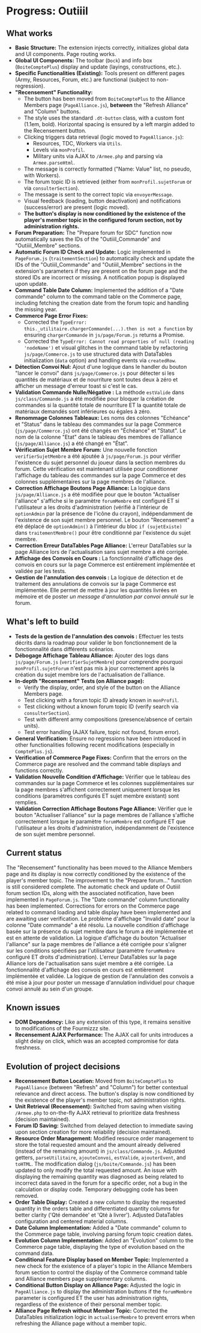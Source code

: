 # Progress: Outiiil

## What works
- **Basic Structure:** The extension injects correctly, initializes global data and UI components. Page routing works.
- **Global UI Components:** The toolbar (`Dock`) and info box (`BoiteComptePlus`) display and update (layings, constructions, etc.).
- **Specific Functionalities (Existing):** Tools present on different pages (Army, Resources, Forum, etc.) are functional (subject to non-regression).
- **"Recensement" Functionality:**
    - The button has been moved from `BoiteComptePlus` to the Alliance Members page (`PageAlliance.js`), **between** the "Refresh Alliance" and "Column" buttons.
    - The style uses the standard `.dt-button` class, with a custom font (1.1em, bold). Horizontal spacing is ensured by a left margin added to the Recensement button.
    - Clicking triggers data retrieval (logic moved to `PageAlliance.js`):
        - Resources, TDC, Workers via `Utils`.
        - Levels via `monProfil`.
        - Military units via AJAX to `/Armee.php` and parsing via `Armee.parseHtml`.
    - The message is correctly formatted ("Name: Value" list, no pseudo, with Workers).
    - The forum topic ID is retrieved (either from `monProfil.sujetForum` or via `consulterSection`).
    - The message is sent to the correct topic via `envoyerMessage`.
    - Visual feedback (loading, button deactivation) and notifications (success/error) are present (logic moved).
    - **The button's display is now conditioned by the existence of the player's member topic in the configured forum section, not by administration rights.**
- **Forum Preparation:** The "Prepare forum for SDC" function now automatically saves the IDs of the "Outiiil_Commande" and "Outiiil_Membre" sections.
- **Automatic Forum ID Check and Update:** Logic implemented in `PageForum.js` (`traitementSection`) to automatically check and update the IDs of the "Outiiil_Commande" and "Outiiil_Membre" sections in the extension's parameters if they are present on the forum page and the stored IDs are incorrect or missing. A notification popup is displayed upon update.
- **Command Table Date Column:** Implemented the addition of a "Date commande" column to the command table on the Commerce page, including fetching the creation date from the forum topic and handling the missing year.
- **Commerce Page Error Fixes:**
    - Corrected the `TypeError: this._utilitaire.chargerCommande(...).then is not a function` by ensuring `chargerCommande` in `js/page/Forum.js` returns a Promise.
    - Corrected the `TypeError: Cannot read properties of null (reading 'nodeName')` et visual glitches in the command table by refactoring `js/page/Commerce.js` to use structured data with DataTables initialization (`data` option) and handling events via `createdRow`.
- **Détection Convoi Nul:** Ajout d'une logique dans le handler du bouton "lancer le convoi" dans `js/page/Commerce.js` pour détecter si les quantités de matériaux et de nourriture sont toutes deux à zéro et afficher un message d'erreur toast si c'est le cas.
- **Validation Commande Nulle/Négative :** La méthode `estValide` dans `js/class/Commande.js` a été modifiée pour bloquer la création de commandes si la quantité totale de nourriture ET la quantité totale de matériaux demandés sont inférieures ou égales à zéro.
- **Renommage Colonnes Tableaux:** Les noms des colonnes "Echéance" et "Status" dans le tableau des commandes sur la page Commerce (`js/page/Commerce.js`) ont été changés en "Échéance" et "Statut". Le nom de la colonne "Etat" dans le tableau des membres de l'alliance (`js/page/Alliance.js`) a été changé en "État".
- **Vérification Sujet Membre Forum:** Une nouvelle fonction `verifierSujetMembre` a été ajoutée à `js/page/Forum.js` pour vérifier l'existence du sujet personnel du joueur dans la section membres du forum. Cette vérification est maintenant utilisée pour conditionner l'affichage du tableau des commandes sur la page Commerce et des colonnes supplémentaires sur la page membres de l'alliance.
- **Correction Affichage Boutons Page Alliance:** La logique dans `js/page/Alliance.js` a été modifiée pour que le bouton "Actualiser l'alliance" s'affiche si le paramètre `forumMembre` est configuré ET si l'utilisateur a les droits d'administration (vérifié à l'intérieur de `optionAdmin` par la présence de l'icône du crayon), indépendamment de l'existence de son sujet membre personnel. Le bouton "Recensement" a été déplacé de `optionAdmin()` à l'intérieur du bloc `if (sujetExiste)` dans `traitementMembre()` pour être conditionné par l'existence du sujet membre.
- **Correction Erreur DataTables Page Alliance:** L'erreur DataTables sur la page Alliance lors de l'actualisation sans sujet membre a été corrigée.
- **Affichage des Convois en Cours :** La fonctionnalité d'affichage des convois en cours sur la page Commerce est entièrement implémentée et validée par les tests.
- **Gestion de l'annulation des convois :** La logique de détection et de traitement des annulations de convois sur la page Commerce est implémentée. Elle permet de mettre à jour les quantités livrées en mémoire et de poster *un message d'annulation par convoi annulé* sur le forum.

## What's left to build
- **Tests de la gestion de l'annulation des convois :** Effectuer les tests décrits dans la roadmap pour valider le bon fonctionnement de la fonctionnalité dans différents scénarios.
- **Débogage Affichage Tableau Alliance:** Ajouter des logs dans `js/page/Forum.js` (`verifierSujetMembre`) pour comprendre pourquoi `monProfil.sujetForum` n'est pas mis à jour correctement après la création du sujet membre lors de l'actualisation de l'alliance.
- **In-depth "Recensement" Tests (on Alliance page):**
    - Verify the display, order, and style of the button on the Alliance Members page.
    - Test clicking with a forum topic ID already known in `monProfil`.
    - Test clicking without a known forum topic ID (verify search via `consulterSection`).
    - Test with different army compositions (presence/absence of certain units).
    - Test error handling (AJAX failure, topic not found, forum error).
- **General Verification:** Ensure no regressions have been introduced in other functionalities following recent modifications (especially in `ComptePlus.js`).
- **Verification of Commerce Page Fixes:** Confirm that the errors on the Commerce page are resolved and the command table displays and functions correctly.
- **Validation Nouvelle Condition d'Affichage:** Vérifier que le tableau des commandes sur la page Commerce et les colonnes supplémentaires sur la page membres s'affichent correctement uniquement lorsque les conditions (paramètres configurés ET sujet membre existant) sont remplies.
- **Validation Correction Affichage Boutons Page Alliance:** Vérifier que le bouton "Actualiser l'alliance" sur la page membres de l'alliance s'affiche correctement lorsque le paramètre `forumMembre` est configuré ET que l'utilisateur a les droits d'administration, indépendamment de l'existence de son sujet membre personnel.

## Current status
The "Recensement" functionality has been moved to the Alliance Members page and its display is now correctly conditioned by the existence of the player's member topic. The improvement to the "Prepare forum..." function is still considered complete. The automatic check and update of Outiiil forum section IDs, along with the associated notification, have been implemented in `PageForum.js`. The "Date commande" column functionality has been implemented. Corrections for errors on the Commerce page related to command loading and table display have been implemented and are awaiting user verification. Le problème d'affichage "Invalid date" pour la colonne "Date commande" a été résolu. La nouvelle condition d'affichage basée sur la présence du sujet membre dans le forum a été implémentée et est en attente de validation. La logique d'affichage du bouton "Actualiser l'alliance" sur la page membres de l'alliance a été corrigée pour s'aligner sur les conditions spécifiées par l'utilisateur (paramètre `forumMembre` configuré ET droits d'administration). L'erreur DataTables sur la page Alliance lors de l'actualisation sans sujet membre a été corrigée. La fonctionnalité d'affichage des convois en cours est entièrement implémentée et validée. La logique de gestion de l'annulation des convois a été mise à jour pour poster un message d'annulation individuel pour chaque convoi annulé au sein d'un groupe.

## Known issues
- **DOM Dependency:** Like any extension of this type, it remains sensitive to modifications of the Fourmizzz site.
- **Recensement AJAX Performance:** The AJAX call for units introduces a slight delay on click, which was an accepted compromise for data freshness.

## Evolution of project decisions
- **Recensement Button Location:** Moved from `BoiteComptePlus` to `PageAlliance` (between "Refresh" and "Column") for better contextual relevance and direct access. The button's display is now conditioned by the existence of the player's member topic, not administration rights.
- **Unit Retrieval (Recensement):** Switched from saving when visiting `/Armee.php` to on-the-fly AJAX retrieval to prioritize data freshness (decision maintained).
- **Forum ID Saving:** Switched from delayed detection to immediate saving upon section creation for more reliability (decision maintained).
- **Resource Order Management:** Modified resource order management to store the total requested amount and the amount already delivered (instead of the remaining amount) in `js/class/Commande.js`. Adjusted getters, `parseUtilitaire`, `ajouteConvoi`, `estValide`, `ajouterEvent`, and `toHTML`. The modification dialog (`js/boite/Commande.js`) has been updated to only modify the total requested amount. An issue with displaying the remaining quantity was diagnosed as being related to incorrect data saved in the forum for a specific order, not a bug in the calculation or display code. Temporary debugging code has been removed.
- **Order Table Display:** Created a new column to display the requested quantity in the orders table and differentiated quantity columns for better clarity ('Qté demandée' et 'Qté à livrer'). Adjusted DataTables configuration and centered material columns.
- **Date Column Implementation:** Added a "Date commande" column to the Commerce page table, involving parsing forum topic creation dates.
- **Evolution Column Implementation:** Added an "Évolution" column to the Commerce page table, displaying the type of evolution based on the command data.
- **Conditional Feature Display based on Member Topic:** Implemented a new check for the existence of a player's topic in the Alliance Members forum section to control the display of the Commerce command table and Alliance members page supplementary columns.
- **Conditional Button Display on Alliance Page:** Adjusted the logic in `PageAlliance.js` to display the administration buttons if the `forumMembre` parameter is configured ET the user has administration rights, regardless of the existence of their personal member topic.
- **Alliance Page Refresh without Member Topic:** Corrected the DataTables initialization logic in `actualiserMembre` to prevent errors when refreshing the Alliance page without a member topic.
